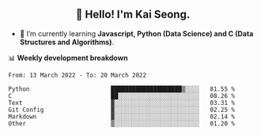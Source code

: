 <h2 align="center" color="blue">👋 Hello! I'm Kai Seong.</h2>   
   

- 🌱 I’m currently learning **Javascript, Python (Data Science) and C (Data Structures and Algorithms)**.  


📊 **Weekly development breakdown**
<!--START_SECTION:waka-->

```text
From: 13 March 2022 - To: 20 March 2022

Python                       ████████████████████▒░░░░   81.55 %
C                            ██░░░░░░░░░░░░░░░░░░░░░░░   08.26 %
Text                         ▓░░░░░░░░░░░░░░░░░░░░░░░░   03.31 %
Git Config                   ▓░░░░░░░░░░░░░░░░░░░░░░░░   02.25 %
Markdown                     ▓░░░░░░░░░░░░░░░░░░░░░░░░   02.14 %
Other                        ▒░░░░░░░░░░░░░░░░░░░░░░░░   01.20 %
```

<!--END_SECTION:waka-->
